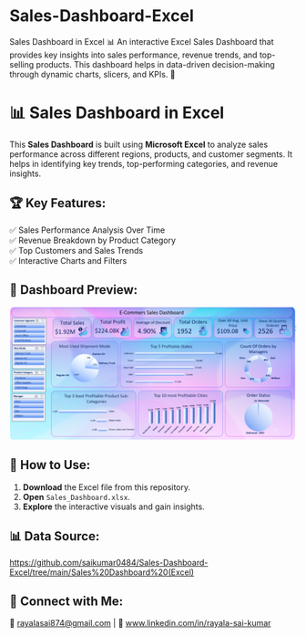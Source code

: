# Sales-Dashboard-Excel
Sales Dashboard in Excel 📊 An interactive Excel Sales Dashboard that provides key insights into sales performance, revenue trends, and top-selling products. This dashboard helps in data-driven decision-making through dynamic charts, slicers, and KPIs. 🚀


# 📊 Sales Dashboard in Excel

This **Sales Dashboard** is built using **Microsoft Excel** to analyze sales performance across different regions, products, and customer segments. It helps in identifying key trends, top-performing categories, and revenue insights.

## 🏆 Key Features:
✅ Sales Performance Analysis Over Time  
✅ Revenue Breakdown by Product Category  
✅ Top Customers and Sales Trends  
✅ Interactive Charts and Filters  

## 📌 Dashboard Preview:
![Sales Dashboard](https://github.com/saikumar0484/Sales-Dashboard-Excel/blob/main/Sales%20Dashboard%20(Excel)/Dashboard%20Img.png)

## 🚀 How to Use:
1. **Download** the Excel file from this repository.
2. **Open** `Sales_Dashboard.xlsx`.
3. **Explore** the interactive visuals and gain insights.

## 📊 Data Source:
https://github.com/saikumar0484/Sales-Dashboard-Excel/tree/main/Sales%20Dashboard%20(Excel)

## 🔗 Connect with Me:
📧 rayalasai874@gmail.com  | 💼 www.linkedin.com/in/rayala-sai-kumar
 

